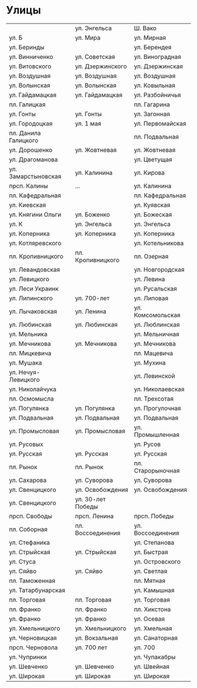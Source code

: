 # Улицы

|                       |                   |                   |
|-----------------------|-------------------|-------------------|
|                       |ул. Энгельса       |Ш. Вако            |
|ул. Б                  |ул. Мира           |ул. Мирная         |
|ул. Беринды            |                   |ул. Берендея       |
|ул. Винниченко         |ул. Советская      |ул. Виноградная    |
|ул. Витовского         |ул. Дзержинского   |ул. Дзержинская    |
|ул. Воздушная          |ул. Воздушная      |ул. Воздушная      |
|ул. Волынская          |ул. Волынская      |ул. Ковыльная      |
|ул. Гайдамацкая        |ул. Гайдамацкая    |ул. Разбойничья    |
|пл. Галицкая           |                   |пл. Гагарина       |
|ул. Гонты              |ул. Гонты          |ул. Загонная       |
|ул. Городоцкая         |ул. 1 мая          |ул. Первомайская   |
|пл. Данила Галицкого   |                   |пл. Подвальная     |
|ул. Дорошенко          |ул. Жовтневая      |ул. Жовтневая      |
|ул. Драгоманова        |                   |ул. Цветущая       |
|ул. Замарстыновская    |ул. Калинина       |ул. Кирова         |
|прсп. Калины           |...                |ул. Калинина       |
|пл. Кафедральная       |                   |пл. Кафедральная   |
|ул. Киевская           |                   |ул. Куявская       |
|ул. Княгини Ольги      |ул. Боженко        |ул. Божеская       |
|ул. К                  |ул. Энгельса       |ул. Энгельса       |
|ул. Коперника          |ул. Коперника      |ул. Коперника      |
|ул. Котляревского      |                   |ул. Котельникова   |
|пл. Кропивницкого      |пл. Кропивницкого  |пл. Озерная        |
|ул. Левандовская       |                   |ул. Новгородская   |
|ул. Левицкого          |                   |ул. Левина         |
|ул. Леси Украинк       |                   |ул. Русальская     |
|ул. Липинского         |ул. 700-лет        |ул. Липовая        |
|ул. Лычаковская        |ул. Ленина         |ул. Комсомольская  |
|ул. Любинская          |ул. Любинская      |ул. Люблинская     |
|ул. Мельника           |                   |ул. Мельничная     |
|ул. Мечникова          |ул. Мечникова      |ул. Мечникова      |
|пл. Мицкевича          |                   |пл. Мацевича       |
|ул. Мушака             |                   |ул. Мухина         |
|ул. Нечуя-Левицкого    |                   |ул. Левинской      |
|ул. Николайчука        |                   |ул. Николаевская   |
|пл. Осмомысла          |                   |пл. Трехсотая      |
|ул. Погулянка          |ул. Погулянка      |ул. Прогулочная    |
|ул. Подвальная         |ул. Подвальная     |ул. Подвальная     |
|ул. Промысловая        |ул. Промысловая    |ул. Промышленная   |
|ул. Русовых            |                   |ул. Русов          |
|ул. Русская            |ул. Русская        |ул. Русская        |
|пл. Рынок              |пл. Рынок          |пл. Старорыночная  |
|ул. Сахарова           |ул. Суворова       |ул. Суворова       |
|ул. Свенцицкого        |ул. Освобождения   |ул. Освобождения   |
|ул. Свенцицкого        |ул. 30-лет Победы  |                   |
|прсп. Свободы          |прсп. Ленина       |прсп. Победы       |
|пл. Соборная           |пл. Воссоединения  |ул. Воссоединения  |
|ул. Стефаника          |                   |ул. Степанова      |
|ул. Стрыйская          |ул. Стрыйская      |ул. Быстрая        |
|ул. Стуса              |                   |ул. Островского    |
|ул. Сяйво              |ул. Сяйво          |ул. Светлая        |
|пл. Таможенная         |                   |пл. Мятная         |
|ул. Татарбунарская     |                   |ул. Камышная       |
|пл. Торговая           |пл. Торговая       |ул. Торговая       |
|пл. Франко             |пл. Франко         |пл. Хикстона       |
|ул. Франко             |ул. Франко         |ул. Осевая         |
|ул. Хмельницкого       |ул. Хмельницкого   |ул. Хмельная       |
|ул. Черновицкая        |ул. Вокзальная     |ул. Санаторная     |
|прсп. Черновола        |ул. 700 лет        |ул. 700            |
|ул. Чупринки           |                   |ул. Чупакабры      |
|ул. Шевченко           |ул. Шевченко       |ул. Швейная        |
|ул. Широкая            |ул. Широкая        |ул. Широкая        |
